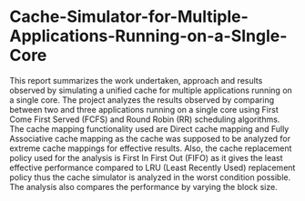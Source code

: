 # Cache-Simulator-for-Multiple-Applications-Running-on-a-SIngle-Core
This report summarizes the work undertaken, approach and results observed by simulating a unified cache for multiple applications running on a single core. The project analyzes the results observed by comparing between two and three applications running on a single core using First Come First Served (FCFS) and Round Robin (RR) scheduling algorithms. The cache mapping functionality used are Direct cache mapping and Fully Associative cache mapping as the cache was supposed to be analyzed for extreme cache mappings for effective results. Also, the cache replacement policy used for the analysis is First In First Out (FIFO) as it gives the least effective performance compared to LRU (Least Recently Used) replacement policy thus the cache simulator is analyzed in the worst condition possible. The analysis also compares the performance by varying the block size.
